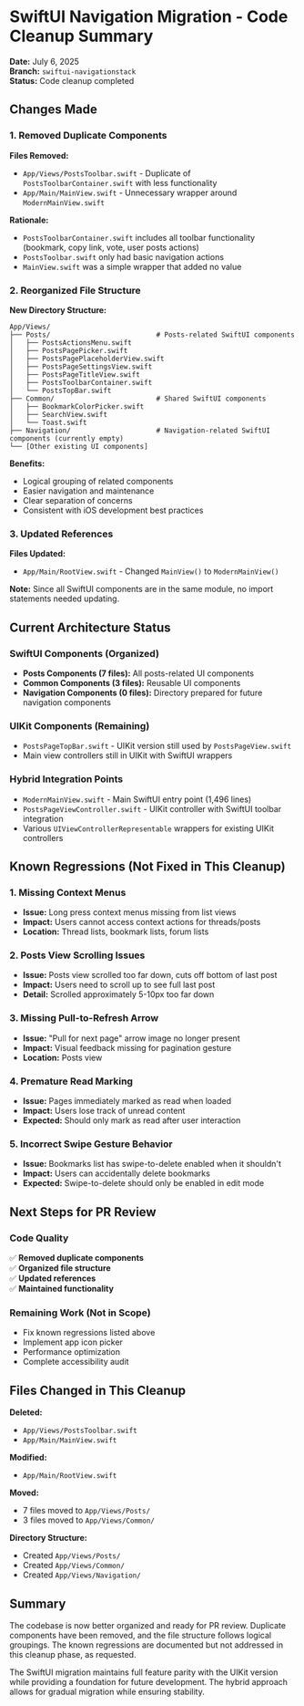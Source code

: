 # SwiftUI Navigation Migration - Code Cleanup Summary

**Date:** July 6, 2025  
**Branch:** `swiftui-navigationstack`  
**Status:** Code cleanup completed

## Changes Made

### 1. Removed Duplicate Components

**Files Removed:**
- `App/Views/PostsToolbar.swift` - Duplicate of `PostsToolbarContainer.swift` with less functionality
- `App/Main/MainView.swift` - Unnecessary wrapper around `ModernMainView.swift`

**Rationale:**
- `PostsToolbarContainer.swift` includes all toolbar functionality (bookmark, copy link, vote, user posts actions)
- `PostsToolbar.swift` only had basic navigation actions
- `MainView.swift` was a simple wrapper that added no value

### 2. Reorganized File Structure

**New Directory Structure:**
```
App/Views/
├── Posts/                          # Posts-related SwiftUI components
│   ├── PostsActionsMenu.swift
│   ├── PostsPagePicker.swift
│   ├── PostsPagePlaceholderView.swift
│   ├── PostsPageSettingsView.swift
│   ├── PostsPageTitleView.swift
│   ├── PostsToolbarContainer.swift
│   └── PostsTopBar.swift
├── Common/                         # Shared SwiftUI components
│   ├── BookmarkColorPicker.swift
│   ├── SearchView.swift
│   └── Toast.swift
├── Navigation/                     # Navigation-related SwiftUI components (currently empty)
└── [Other existing UI components]
```

**Benefits:**
- Logical grouping of related components
- Easier navigation and maintenance
- Clear separation of concerns
- Consistent with iOS development best practices

### 3. Updated References

**Files Updated:**
- `App/Main/RootView.swift` - Changed `MainView()` to `ModernMainView()`

**Note:** Since all SwiftUI components are in the same module, no import statements needed updating.

## Current Architecture Status

### SwiftUI Components (Organized)
- **Posts Components (7 files):** All posts-related UI components
- **Common Components (3 files):** Reusable UI components
- **Navigation Components (0 files):** Directory prepared for future navigation components

### UIKit Components (Remaining)
- `PostsPageTopBar.swift` - UIKit version still used by `PostsPageView.swift`
- Main view controllers still in UIKit with SwiftUI wrappers

### Hybrid Integration Points
- `ModernMainView.swift` - Main SwiftUI entry point (1,496 lines)
- `PostsPageViewController.swift` - UIKit controller with SwiftUI toolbar integration
- Various `UIViewControllerRepresentable` wrappers for existing UIKit controllers

## Known Regressions (Not Fixed in This Cleanup)

### 1. Missing Context Menus
- **Issue:** Long press context menus missing from list views
- **Impact:** Users cannot access context actions for threads/posts
- **Location:** Thread lists, bookmark lists, forum lists

### 2. Posts View Scrolling Issues
- **Issue:** Posts view scrolled too far down, cuts off bottom of last post
- **Impact:** Users need to scroll up to see full last post
- **Detail:** Scrolled approximately 5-10px too far down

### 3. Missing Pull-to-Refresh Arrow
- **Issue:** "Pull for next page" arrow image no longer present
- **Impact:** Visual feedback missing for pagination gesture
- **Location:** Posts view

### 4. Premature Read Marking
- **Issue:** Pages immediately marked as read when loaded
- **Impact:** Users lose track of unread content
- **Expected:** Should only mark as read after user interaction

### 5. Incorrect Swipe Gesture Behavior
- **Issue:** Bookmarks list has swipe-to-delete enabled when it shouldn't
- **Impact:** Users can accidentally delete bookmarks
- **Expected:** Swipe-to-delete should only be enabled in edit mode

## Next Steps for PR Review

### Code Quality
✅ **Removed duplicate components**  
✅ **Organized file structure**  
✅ **Updated references**  
✅ **Maintained functionality**  

### Remaining Work (Not in Scope)
- Fix known regressions listed above
- Implement app icon picker
- Performance optimization
- Complete accessibility audit

## Files Changed in This Cleanup

**Deleted:**
- `App/Views/PostsToolbar.swift`
- `App/Main/MainView.swift`

**Modified:**
- `App/Main/RootView.swift`

**Moved:**
- 7 files moved to `App/Views/Posts/`
- 3 files moved to `App/Views/Common/`

**Directory Structure:**
- Created `App/Views/Posts/`
- Created `App/Views/Common/`
- Created `App/Views/Navigation/`

## Summary

The codebase is now better organized and ready for PR review. Duplicate components have been removed, and the file structure follows logical groupings. The known regressions are documented but not addressed in this cleanup phase, as requested.

The SwiftUI migration maintains full feature parity with the UIKit version while providing a foundation for future development. The hybrid approach allows for gradual migration while ensuring stability.